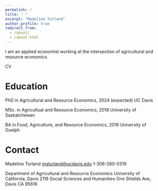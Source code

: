 ```yaml
---
permalink: /
title: " "
excerpt: "Madeline Turland"
author_profile: true
redirect_from: 
  - /about/
  - /about.html
---
```


I am an applied economist working at the intersection of agricultural and resource economics. 


CV

Education
======
PhD in Agricultural and Resource Economics, 2024 (expected)
UC Davis

MSc. in Agricultual and Resource Economics, 2018
University of Saskatchewan

BA in Food, Agriculture, and Resource Economics, 2016
University of Guelph




Contact
======
Madeline Turland
mgturland@ucdavis.edu
1-306-280-0319

Department of Agricultural and Resource Economics
University of California, Davis
2116 Social Sciences and Humanities
One Shields Ave, Davis
CA 95616
